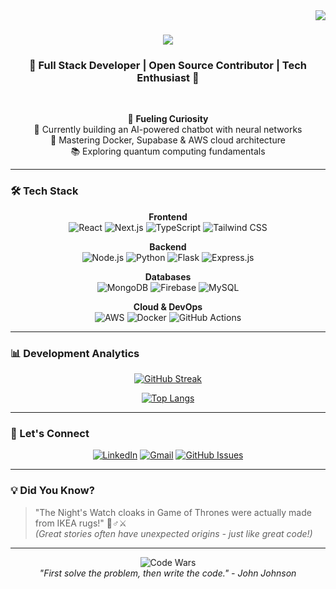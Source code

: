 <img align="right" src="https://visitor-badge.laobi.icu/badge?page_id=mzs786.mzs786" />

<h1 align="center">
  <img src="https://readme-typing-svg.herokuapp.com/?font=Righteous&size=35&center=true&vCenter=true&width=500&height=70&duration=4000&lines=Hi+There!+👋;+I'm+Md+Zubair+Saleem!;" />
</h1>

<h3 align="center">🚀 Full Stack Developer | Open Source Contributor | Tech Enthusiast 🚀</h3>

<br/>

<div align="center">
  
🌱 **Fueling Curiosity**  
🔭 Currently building an AI-powered chatbot with neural networks  
🚀 Mastering Docker, Supabase & AWS cloud architecture  
📚 Exploring quantum computing fundamentals  

</div>

---

### 🛠️ Tech Stack

<div align="center">
  
**Frontend**  
![React](https://img.shields.io/badge/React-20232A?style=for-the-badge&logo=react&logoColor=61DAFB)
![Next.js](https://img.shields.io/badge/Next-black?style=for-the-badge&logo=next.js&logoColor=white)
![TypeScript](https://img.shields.io/badge/typescript-%23007ACC.svg?style=for-the-badge&logo=typescript&logoColor=white)
![Tailwind CSS](https://img.shields.io/badge/tailwindcss-%2338B2AC.svg?style=for-the-badge&logo=tailwind-css&logoColor=white)

**Backend**  
![Node.js](https://img.shields.io/badge/node.js-6DA55F?style=for-the-badge&logo=node.js&logoColor=white)
![Python](https://img.shields.io/badge/python-3670A0?style=for-the-badge&logo=python&logoColor=ffdd54)
![Flask](https://img.shields.io/badge/flask-%23000.svg?style=for-the-badge&logo=flask&logoColor=white)
![Express.js](https://img.shields.io/badge/express.js-%23404d59.svg?style=for-the-badge&logo=express&logoColor=%2361DAFB)

**Databases**  
![MongoDB](https://img.shields.io/badge/MongoDB-%234ea94b.svg?style=for-the-badge&logo=mongodb&logoColor=white)
![Firebase](https://img.shields.io/badge/Firebase-039BE5?style=for-the-badge&logo=Firebase&logoColor=white)
![MySQL](https://img.shields.io/badge/mysql-%2300f.svg?style=for-the-badge&logo=mysql&logoColor=white)

**Cloud & DevOps**  
![AWS](https://img.shields.io/badge/AWS-%23FF9900.svg?style=for-the-badge&logo=amazon-aws&logoColor=white)
![Docker](https://img.shields.io/badge/docker-%230db7ed.svg?style=for-the-badge&logo=docker&logoColor=white)
![GitHub Actions](https://img.shields.io/badge/github%20actions-%232671E5.svg?style=for-the-badge&logo=githubactions&logoColor=white)

</div>

---

### 📊 Development Analytics

<div align="center">
  
[![GitHub Streak](https://streak-stats.demolab.com?user=mzs786&theme=dark)](https://git.io/streak-stats)

[![Top Langs](https://github-readme-stats.vercel.app/api/top-langs/?username=mzs786&layout=compact&theme=vision-friendly-dark)](https://github.com/anuraghazra/github-readme-stats)

</div>

---

### 🤝 Let's Connect

<div align="center">
  
[![LinkedIn](https://img.shields.io/badge/LinkedIn-0077B5?style=for-the-badge&logo=linkedin&logoColor=white)](https://linkedin.com/in/pedro-sales-zubair)
[![Gmail](https://img.shields.io/badge/Gmail-D14836?style=for-the-badge&logo=gmail&logoColor=white)](mailto:pedro.sales.mdzubairsaleem786@gmail.com)
[![GitHub Issues](https://img.shields.io/badge/GitHub_Issues-181717?style=for-the-badge&logo=github&logoColor=white)](https://github.com/mzs786/mzs786/issues)

</div>

---

### 💡 Did You Know?

> "The Night's Watch cloaks in Game of Thrones were actually made from IKEA rugs!" 🧙♂️⚔️  
*(Great stories often have unexpected origins - just like great code!)*

---

<div align="center">
  
![Code Wars](https://www.codewars.com/users/mzs786/badges/large)  
*"First solve the problem, then write the code." - John Johnson*

</div>
